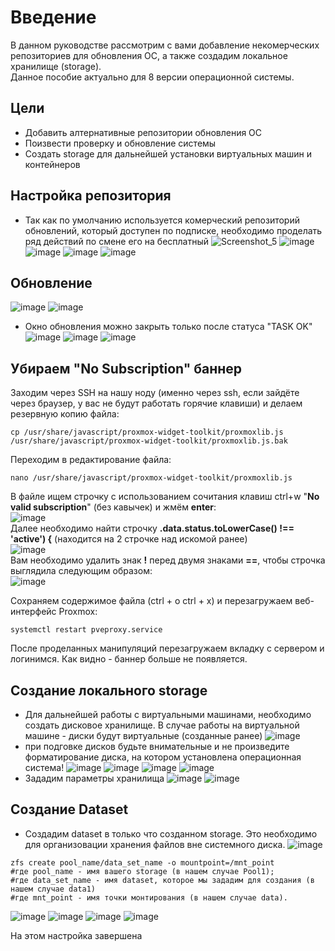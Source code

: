 # Введение
В данном руководстве рассмотрим с вами добавление некомерческих репозиториев для обновления ОС, а также создадим локальное хранилище (storage).  
Данное пособие актуально для 8 версии операционной системы.
## Цели
- Добавить алтернативные репозитории обновления ОС 
- Поизвести проверку и обновление системы
- Создать storage для дальнейшей установки виртуальных машин и контейнеров

## Настройка репозитория
- Так как по умолчанию используется комерческий репозиторий обновлений, который доступен по подписке, необходимо проделать ряд действий по смене его на бесплатный
![Screenshot_5](https://user-images.githubusercontent.com/1348639/225052262-8af40ee7-7f97-4056-a17c-49ec5e7cca2c.png)
![image](https://user-images.githubusercontent.com/1348639/225052678-e688be69-8acb-412b-b2ad-6d5cf62c69e7.png)
![image](https://user-images.githubusercontent.com/1348639/225052834-b860d82b-30ba-431e-9987-13c742756b26.png)
![image](https://user-images.githubusercontent.com/1348639/225053047-a9f6357a-c813-4a34-85bc-95bea3bb181c.png)
![image](https://user-images.githubusercontent.com/1348639/225053162-df31cf2c-803b-4aab-a721-150ba211a88d.png)
## Обновление
![image](https://user-images.githubusercontent.com/1348639/225053511-60046ba0-52d5-4271-afa8-87dd3f7a9b38.png)
![image](https://user-images.githubusercontent.com/1348639/225053551-0acfd349-55cf-4018-9f09-311c29f0670f.png)
- Окно обновления можно закрыть только после статуса "TASK OK" 
![image](https://user-images.githubusercontent.com/1348639/225053648-b8112eb1-211f-438d-afd3-8044d469a57c.png)
![image](https://user-images.githubusercontent.com/1348639/225053924-90fe05b5-656a-451d-8236-87016d7fa3dd.png)
![image](https://user-images.githubusercontent.com/1348639/225054309-e741119f-a208-491e-92c0-a8d2e6411b2d.png)

## Убираем "No Subscription" баннер
Заходим через SSH на нашу ноду (именно через ssh, если зайдёте через браузер, у вас не будут работать горячие клавиши) и делаем резервную копию файла:  
```
cp /usr/share/javascript/proxmox-widget-toolkit/proxmoxlib.js /usr/share/javascript/proxmox-widget-toolkit/proxmoxlib.js.bak
```
Переходим в редактирование файла:  
```
nano /usr/share/javascript/proxmox-widget-toolkit/proxmoxlib.js
```
В файле ищем строчку с использованием сочитания клавиш ctrl+w "**No valid subscription**" (без кавычек) и жмём **enter**:  
![image](https://github.com/NyashMan/Proxmox/assets/1348639/0ef78944-50af-4c91-b7cd-226466623e1a)  
Далее необходимо найти строчку **.data.status.toLowerCase() !== 'active') {** (находится на 2 строчке над искомой ранее)  
![image](https://github.com/NyashMan/Proxmox/assets/1348639/0fe7b134-2714-4cc0-beed-229bb6c60935)  
Вам необходимо удалить знак **!** перед двумя знаками **==**, чтобы строчка выглядила следующим образом:  
![image](https://github.com/NyashMan/Proxmox/assets/1348639/35bc9f01-193f-4bb8-a5a4-866aec7b8788)  
  
Сохраняем содержимое файла (ctrl + o ctrl + x) и перезагружаем веб-интерфейс Proxmox:  
  
```
systemctl restart pveproxy.service
```  
После проделанных манипуляций перезагружаем вкладку с сервером и логинимся. Как видно - баннер больше не появляется.  

## Создание локального storage  
- Для дальнейшей работы с виртуальными машинами, необходимо создать дисковое хранилище. В случае работы на виртуальной машине - диски будут виртуальные (созданные ранее)
![image](https://user-images.githubusercontent.com/1348639/225055577-daafa0a1-18f3-495b-bf7f-1956b32f953a.png)
- при подговке дисков будьте внимательные и не произведите форматирование диска, на котором установлена операционная система!
![image](https://user-images.githubusercontent.com/1348639/225056310-20b4f081-71c7-4b21-a1c8-9d186bfdaa55.png)
![image](https://user-images.githubusercontent.com/1348639/225056553-0a885349-2a95-4d70-816b-f0160c341006.png)
![image](https://user-images.githubusercontent.com/1348639/225056653-fba5e02c-a130-47c0-b10e-8bfe92ef0699.png)
![image](https://user-images.githubusercontent.com/1348639/225056916-e84119bf-13a5-4120-85e3-fa873639564a.png)
- Зададим параметры хранилища
![image](https://user-images.githubusercontent.com/1348639/225057432-d8bcb0f2-2bc2-4c0d-acbf-c38892a9eeac.png)
![image](https://user-images.githubusercontent.com/1348639/225057530-428eb4f2-9750-46cb-b2a8-5ea2f94069f2.png)
## Создание Dataset
- Создадим dataset в только что созданном storage. Это необходимо для организовации хранения файлов вне системного диска.
![image](https://user-images.githubusercontent.com/1348639/225075096-67c962b8-4894-440b-922a-4d465bca0833.png)
```
zfs create pool_name/data_set_name -o mountpoint=/mnt_point
#где pool_name - имя вашего storage (в нашем случае Pool1);
#где data_set_name - имя dataset, которое мы зададим для создания (в нашем случае data1)
#где mnt_point - имя точки монтирования (в нашем случае data).
```
![image](https://user-images.githubusercontent.com/1348639/225072891-79f3b33d-14e3-4550-81f0-4be43eb28b03.png)
![image](https://user-images.githubusercontent.com/1348639/225074281-2532e82b-a387-437e-9e4e-514396cfe179.png)
![image](https://user-images.githubusercontent.com/1348639/225076892-1719b1c4-bf3f-43ac-a8eb-f38671179a08.png)
![image](https://user-images.githubusercontent.com/1348639/225077075-000f17e0-84f8-471c-81a0-6d6ae0433cc5.png)

На этом настройка завершена

